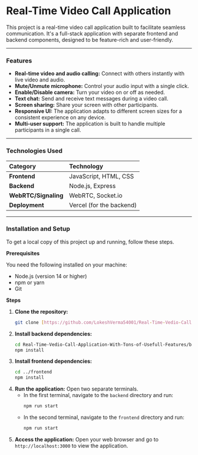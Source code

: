 # Real-Time Video Call Application

This project is a real-time video call application built to facilitate seamless communication. It's a full-stack application with separate frontend and backend components, designed to be feature-rich and user-friendly.

---

### Features

* **Real-time video and audio calling:** Connect with others instantly with live video and audio.
* **Mute/Unmute microphone:** Control your audio input with a single click.
* **Enable/Disable camera:** Turn your video on or off as needed.
* **Text chat:** Send and receive text messages during a video call.
* **Screen sharing:** Share your screen with other participants.
* **Responsive UI:** The application adapts to different screen sizes for a consistent experience on any device.
* **Multi-user support:** The application is built to handle multiple participants in a single call.

---

### Technologies Used

| Category | Technology |
| :--- | :--- |
| **Frontend** | JavaScript, HTML, CSS |
| **Backend** | Node.js, Express |
| **WebRTC/Signaling** | WebRTC, Socket.io |
| **Deployment** | Vercel (for the backend) |

---

### Installation and Setup

To get a local copy of this project up and running, follow these steps.

**Prerequisites**

You need the following installed on your machine:
* Node.js (version 14 or higher)
* npm or yarn
* Git

**Steps**

1.  **Clone the repository:**
    ```bash
    git clone [https://github.com/LokeshVerma54001/Real-Time-Vedio-Call-Application-With-Tons-of-Usefull-Features.git](https://github.com/LokeshVerma54001/Real-Time-Vedio-Call-Application-With-Tons-of-Usefull-Features.git)
    ```
2.  **Install backend dependencies:**
    ```bash
    cd Real-Time-Vedio-Call-Application-With-Tons-of-Usefull-Features/backend
    npm install
    ```
3.  **Install frontend dependencies:**
    ```bash
    cd ../frontend
    npm install
    ```
4.  **Run the application:**
    Open two separate terminals.
    * In the first terminal, navigate to the `backend` directory and run:
        ```bash
        npm run start
        ```
    * In the second terminal, navigate to the `frontend` directory and run:
        ```bash
        npm run start
        ```
5.  **Access the application:**
    Open your web browser and go to `http://localhost:3000` to view the application.
